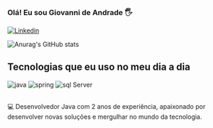 ### Olá! Eu sou Giovanni de Andrade 🖐️

[![Linkedin](https://img.shields.io/badge/LinkedIn-0077B5?style=for-the-badge&logo=linkedin&logoColor=white)](https://www.linkedin.com/in/giovanni-aprile/)

![Anurag's GitHub stats](https://github-readme-stats.vercel.app/api?username=anuraghazra&show_icons=true&theme=onedark)


## Tecnologias que eu uso no meu dia a dia

<div style="display: inline_block">
  <img align="center" alt="java" src="https://img.shields.io/badge/Java-ED8B00?style=for-the-badge&logo=openjdk&logoColor=white" />

  <img align="center" alt="spring" src="https://img.shields.io/badge/Spring-6DB33F?style=for-the-badge&logo=spring&logoColor=white" />

  <img align="center" alt="sql Server" src="https://img.shields.io/badge/Microsoft_SQL_Server-CC2927?style=for-the-badge&logo=microsoft-sql-server&logoColor=white" />
</div><br/>

💻 Desenvolvedor Java com 2 anos de experiência, apaixonado por desenvolver novas soluções e mergulhar no mundo da tecnologia.
